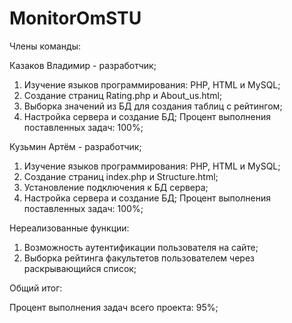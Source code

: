 # MonitorOmSTU

Члены команды:

Казаков Владимир - разработчик;

1. Изучение языков программирования: PHP, HTML и MySQL;
2. Создание страниц Rating.php и About_us.html;
3. Выборка значений из БД для создания таблиц с рейтингом;
4. Настройка сервера и создание БД;
Процент выполнения поставленных задач: 100%;

Кузьмин Артём - разработчик;

1. Изучение языков программирования: PHP, HTML и MySQL;
2. Создание страниц index.php и Structure.html;
3. Установление подключения к БД сервера;
4. Настройка сервера и создание БД;
Процент выполнения поставленных задач: 100%;

Нереализованные функции:

1. Возможность аутентификации пользователя на сайте;
2. Выборка рейтинга факультетов пользователем через раскрывающийся список;

Общий итог:

Процент выполнения задач всего проекта: 95%;
